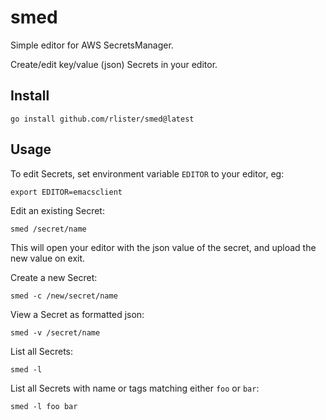 # smed

Simple editor for AWS SecretsManager.

Create/edit key/value (json) Secrets in your editor.

## Install

    go install github.com/rlister/smed@latest

## Usage

To edit Secrets, set environment variable `EDITOR` to your editor, eg:

    export EDITOR=emacsclient

Edit an existing Secret:

    smed /secret/name

This will open your editor with the json value of the secret, and upload the new value on exit.

Create a new Secret:

    smed -c /new/secret/name

View a Secret as formatted json:

    smed -v /secret/name

List all Secrets:

    smed -l

List all Secrets with name or tags matching either `foo` or `bar`:

    smed -l foo bar
